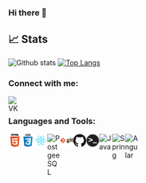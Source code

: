 ### Hi there 👋


## 📈 Stats

![Github stats](https://github-readme-stats.vercel.app/api?username=AlekcWinS&show_icons=true&theme=react)
[![Top Langs](https://github-readme-stats.vercel.app/api/top-langs/?username=AlekcWinS&theme=react&hide=html&langs_count=3)](https://github.com/anuraghazra/github-readme-stats)

### Connect with me:


[<img align="left" alt="VK" width="22px" src="https://cdn.jsdelivr.net/npm/simple-icons@v3/icons/vk.svg" />](https://vk.com/alekcwins)

<br />

### Languages and Tools:

<img align="left" alt="HTML5" width="26px" src="https://raw.githubusercontent.com/github/explore/80688e429a7d4ef2fca1e82350fe8e3517d3494d/topics/html/html.png" />
<img align="left" alt="CSS3" width="26px" src="https://raw.githubusercontent.com/github/explore/80688e429a7d4ef2fca1e82350fe8e3517d3494d/topics/css/css.png" />
<img align="left" alt="React" width="26px" src="https://raw.githubusercontent.com/github/explore/80688e429a7d4ef2fca1e82350fe8e3517d3494d/topics/react/react.png" />
<img align="left" alt="PostgeeSQL" width="26px" src="https://upload.wikimedia.org/wikipedia/commons/2/29/Postgresql_elephant.svg" />
<img align="left" alt="Git" width="26px" src="https://raw.githubusercontent.com/github/explore/80688e429a7d4ef2fca1e82350fe8e3517d3494d/topics/git/git.png" />
<img align="left" alt="GitHub" width="26px" src="https://raw.githubusercontent.com/github/explore/78df643247d429f6cc873026c0622819ad797942/topics/github/github.png" />
<img align="left" alt="Terminal" width="26px" src="https://raw.githubusercontent.com/github/explore/80688e429a7d4ef2fca1e82350fe8e3517d3494d/topics/terminal/terminal.png" />
<img align="left" alt="Java" width="26px" src="https://upload.wikimedia.org/wikipedia/ru/thumb/3/39/Java_logo.svg/300px-Java_logo.svg.png" />
<img align="left" alt="Spring" width="26px" src="https://cdn.worldvectorlogo.com/logos/spring-3.svg" />
<img align="left" alt="Angular" width="26px"  src="https://upload.wikimedia.org/wikipedia/commons/thumb/c/cf/Angular_full_color_logo.svg/240px-Angular_full_color_logo.svg.png" />
<br />
<br />
